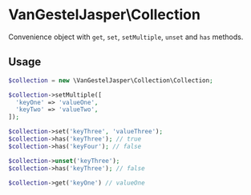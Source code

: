 # VanGestelJasper\Collection

Convenience object with `get`, `set`, `setMultiple`, `unset` and `has` methods.

## Usage
```php
$collection = new \VanGestelJasper\Collection\Collection;

$collection->setMultiple([
  'keyOne' => 'valueOne',
  'keyTwo' => 'valueTwo',
]);

$collection->set('keyThree', 'valueThree');
$collection->has('keyThree'); // true
$collection->has('keyFour'); // false

$collection->unset('keyThree');
$collection->has('keyThree'); // false

$collection->get('keyOne') // valueOne

```